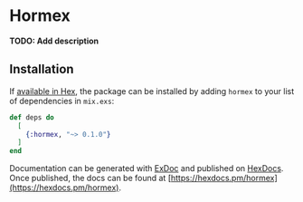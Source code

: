 # Hormex

**TODO: Add description**

## Installation

If [available in Hex](https://hex.pm/docs/publish), the package can be installed
by adding `hormex` to your list of dependencies in `mix.exs`:

```elixir
def deps do
  [
    {:hormex, "~> 0.1.0"}
  ]
end
```

Documentation can be generated with [ExDoc](https://github.com/elixir-lang/ex_doc)
and published on [HexDocs](https://hexdocs.pm). Once published, the docs can
be found at [https://hexdocs.pm/hormex](https://hexdocs.pm/hormex).

